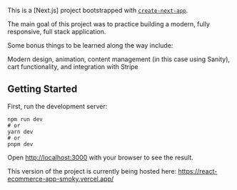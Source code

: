 This is a [Next.js] project bootstrapped with [`create-next-app`](https://github.com/vercel/next.js/tree/canary/packages/create-next-app).

The main goal of this project was to practice building a modern, fully responsive, full stack application.

Some bonus things to be learned along the way include:

Modern design, animation, content management (in this case using Sanity), cart functionality, and integration with Stripe


## Getting Started

First, run the development server:

```using bash
npm run dev
# or
yarn dev
# or
pnpm dev
```

Open [http://localhost:3000](http://localhost:3000) with your browser to see the result.

This version of the project is currently being hosted here:
https://react-ecommerce-app-smoky.vercel.app/

